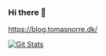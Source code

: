 ### Hi there 👋

https://blog.tomasnorre.dk/

<a href="https://github.com/tomasnorre"><img alt="Git Stats" src="https://github-readme-stats.vercel.app/api?username=tomasnorre&show_icons=true" /></a>
